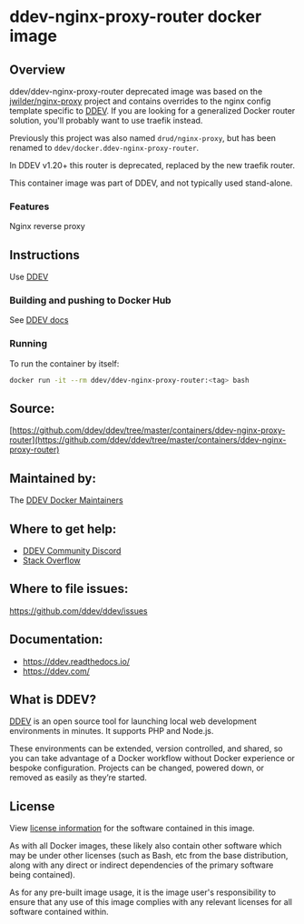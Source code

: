 # ddev-nginx-proxy-router docker image

## Overview

ddev/ddev-nginx-proxy-router deprecated image was based on the [jwilder/nginx-proxy](https://github.com/jwilder/nginx-proxy) project and contains overrides to the nginx config template specific to [DDEV](https://github.com/ddev/ddev). If you are looking for a generalized Docker router solution, you'll probably want to use traefik instead.

Previously this project was also named `drud/nginx-proxy`, but has been renamed to `ddev/docker.ddev-nginx-proxy-router`.

In DDEV v1.20+ this router is deprecated, replaced by the new traefik router.

This container image was part of DDEV, and not typically used stand-alone.

### Features

Nginx reverse proxy

## Instructions

Use [DDEV](https://ddev.readthedocs.io)

### Building and pushing to Docker Hub

See [DDEV docs](https://ddev.readthedocs.io/en/stable/developers/release-management/#pushing-docker-images-with-the-github-actions-workflow)

### Running
To run the container by itself:

```bash
docker run -it --rm ddev/ddev-nginx-proxy-router:<tag> bash
```

## Source:

[https://github.com/ddev/ddev/tree/master/containers/ddev-nginx-proxy-router](https://github.com/ddev/ddev/tree/master/containers/ddev-nginx-proxy-router)

## Maintained by:

The [DDEV Docker Maintainers](https://github.com/ddev)

## Where to get help:

* [DDEV Community Discord](https://ddev.com/s/discord)
* [Stack Overflow](https://stackoverflow.com/questions/tagged/ddev)

## Where to file issues:

https://github.com/ddev/ddev/issues

## Documentation:

* https://ddev.readthedocs.io/
* https://ddev.com/

## What is DDEV?

[DDEV](https://github.com/ddev/ddev) is an open source tool for launching local web development environments in minutes. It supports PHP and Node.js.

These environments can be extended, version controlled, and shared, so you can take advantage of a Docker workflow without Docker experience or bespoke configuration. Projects can be changed, powered down, or removed as easily as they’re started.

## License

View [license information](https://github.com/ddev/ddev/blob/master/LICENSE) for the software contained in this image.

As with all Docker images, these likely also contain other software which may be under other licenses (such as Bash, etc from the base distribution, along with any direct or indirect dependencies of the primary software being contained).

As for any pre-built image usage, it is the image user's responsibility to ensure that any use of this image complies with any relevant licenses for all software contained within.
